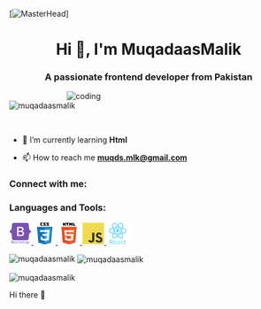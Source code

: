 [![MasterHead](https://encrypted-tbn0.gstatic.com/images?q=tbn:ANd9GcRN0CMIbhMx07MJ_C0X5TvsJH1dhe__zDiAkA&usqp=CAU)]
### <h1 align="center">Hi 👋, I'm MuqadaasMalik</h1>
<h3 align="center">A passionate frontend developer from Pakistan</h3>
<img align="right" alt="coding" width="400" src="https://encrypted-tbn0.gstatic.com/images?q=tbn:ANd9GcQpJlGJhm2ujdXLrGEd3-HlWVVhv_QMfF1CvnxK0LL-KqBNZ9p8uwkA3CX9IL84AuAIYN8&usqp=CAU">
<p align="left"> <img src="https://komarev.com/ghpvc/?username=muqadaasmalik&label=Profile%20views&color=0e75b6&style=flat" alt="muqadaasmalik" /> </p>

<p align="left"> <a href="https://twitter.com/" target="blank"><img src="https://img.shields.io/twitter/follow/?logo=twitter&style=for-the-badge" alt="" /></a> </p>

- 🌱 I’m currently learning **Html**

- 📫 How to reach me **muqds.mlk@gmail.com**

<h3 align="left">Connect with me:</h3>
<p align="left">
</p>

<h3 align="left">Languages and Tools:</h3>
<p align="left"> <a href="https://getbootstrap.com" target="_blank" rel="noreferrer"> <img src="https://raw.githubusercontent.com/devicons/devicon/master/icons/bootstrap/bootstrap-plain-wordmark.svg" alt="bootstrap" width="40" height="40"/> </a> <a href="https://www.w3schools.com/css/" target="_blank" rel="noreferrer"> <img src="https://raw.githubusercontent.com/devicons/devicon/master/icons/css3/css3-original-wordmark.svg" alt="css3" width="40" height="40"/> </a> <a href="https://www.w3.org/html/" target="_blank" rel="noreferrer"> <img src="https://raw.githubusercontent.com/devicons/devicon/master/icons/html5/html5-original-wordmark.svg" alt="html5" width="40" height="40"/> </a> <a href="https://developer.mozilla.org/en-US/docs/Web/JavaScript" target="_blank" rel="noreferrer"> <img src="https://raw.githubusercontent.com/devicons/devicon/master/icons/javascript/javascript-original.svg" alt="javascript" width="40" height="40"/> </a> <a href="https://reactjs.org/" target="_blank" rel="noreferrer"> <img src="https://raw.githubusercontent.com/devicons/devicon/master/icons/react/react-original-wordmark.svg" alt="react" width="40" height="40"/> </a> </p>

<p><img align="left" src="https://github-readme-stats.vercel.app/api/top-langs?username=muqadaasmalik&show_icons=true&locale=en&layout=compact" alt="muqadaasmalik" /></p>

<p>&nbsp;<img align="center" src="https://github-readme-stats.vercel.app/api?username=muqadaasmalik&show_icons=true&locale=en" alt="muqadaasmalik" /></p>

<p><img align="center" src="https://github-readme-streak-stats.herokuapp.com/?user=muqadaasmalik&" alt="muqadaasmalik" /></p>Hi there 👋

<!--
**MuqadaasMalik/MuqadaasMalik** is a ✨ _special_ ✨ repository because its `README.md` (this file) appears on your GitHub profile.

Here are some ideas to get you started:

- 🔭 I’m currently working on ...
- 🌱 I’m currently learning ...
- 👯 I’m looking to collaborate on ...
- 🤔 I’m looking for help with ...
- 💬 Ask me about ...
- 📫 How to reach me: ...
- 😄 Pronouns: ...
- ⚡ Fun fact: ...
-->
